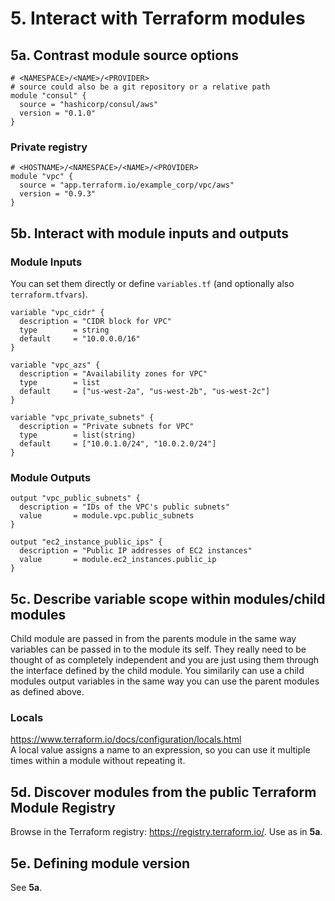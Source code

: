 # 5. Interact with Terraform modules

## 5a. Contrast module source options
```
# <NAMESPACE>/<NAME>/<PROVIDER>
# source could also be a git repository or a relative path
module "consul" {
  source = "hashicorp/consul/aws"
  version = "0.1.0"
}
```

### Private registry
```
# <HOSTNAME>/<NAMESPACE>/<NAME>/<PROVIDER>
module "vpc" {
  source = "app.terraform.io/example_corp/vpc/aws"
  version = "0.9.3"
}

```


## 5b. Interact with module inputs and outputs
### Module Inputs
You can set them directly or define `variables.tf` (and optionally also `terraform.tfvars`).
```
variable "vpc_cidr" {
  description = "CIDR block for VPC"
  type        = string
  default     = "10.0.0.0/16"
}

variable "vpc_azs" {
  description = "Availability zones for VPC"
  type        = list
  default     = ["us-west-2a", "us-west-2b", "us-west-2c"]
}

variable "vpc_private_subnets" {
  description = "Private subnets for VPC"
  type        = list(string)
  default     = ["10.0.1.0/24", "10.0.2.0/24"]
}
```
### Module Outputs
```
output "vpc_public_subnets" {
  description = "IDs of the VPC's public subnets"
  value       = module.vpc.public_subnets
}

output "ec2_instance_public_ips" {
  description = "Public IP addresses of EC2 instances"
  value       = module.ec2_instances.public_ip
}
```


## 5c. Describe variable scope within modules/child modules
Child module are passed in from the parents module in the same way variables can be passed in to the module its self. They really need to be thought of as completely independent and you are just using them through the interface defined by the child module. You similarily can use a child modules output variables in the same way you can use the parent modules as defined above.

### Locals 
https://www.terraform.io/docs/configuration/locals.html  
A local value assigns a name to an expression, so you can use it multiple times within a module without repeating it.


## 5d. Discover modules from the public Terraform Module Registry
Browse in the Terraform registry: https://registry.terraform.io/. Use as in **5a**.

## 5e. Defining module version
See **5a**.